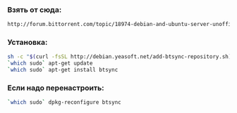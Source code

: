 ### Взять от сюда:
```sh
http://forum.bittorrent.com/topic/18974-debian-and-ubuntu-server-unofficial-packages-for-bittorrent-sync/
```

### Установка:
```sh
sh -c "$(curl -fsSL http://debian.yeasoft.net/add-btsync-repository.sh)"
`which sudo` apt-get update
`which sudo` apt-get install btsync
```

### Если надо перенастроить:
```sh
`which sudo` dpkg-reconfigure btsync
```
